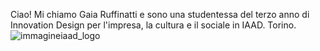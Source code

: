 Ciao! Mi chiamo Gaia Ruffinatti e sono una studentessa del terzo anno di Innovation Design per l'impresa, la cultura e il sociale in IAAD. Torino.
![immagineiaad_logo](https://upload.wikimedia.org/wikipedia/commons/3/35/IAAD_logotipo.jpg?download)
